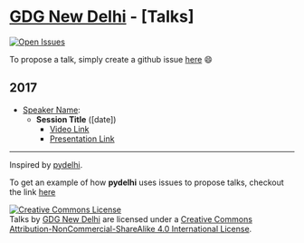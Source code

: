 [GDG New Delhi] - [Talks]
================
 [![Open Issues](https://img.shields.io/github/issues/gdgnewdelhi/talks.svg)](https://github.com/gdgnewdelhi/talks/issues?q=is%3Aopen+)

To propose a talk, simply create a github issue [here][new-talk-proposal] :smile:

## 2017

* [Speaker Name](#): 
	* **Session Title** ([date])
	    * [Video Link](#)
	    * [Presentation Link](#)

[GDG New Delhi]: https://gdgnewdelhi.github.io/
[new-talk-proposal]: https://github.com/gdgnewdelhi/talks/issues/new?title=Proposal:%20%3Ctitle%3E&body=%3Cdescription%3E

---
Inspired by [pydelhi](https://github.com/pydelhi/talks).

To get an example of how **pydelhi** uses issues to propose talks, checkout the link [here](https://github.com/pydelhi/talks/issues)

<a rel="license" href="http://creativecommons.org/licenses/by-nc-sa/4.0/"><img alt="Creative Commons License" style="border-width:0" src="https://i.creativecommons.org/l/by-nc-sa/4.0/88x31.png" /></a><br /><span xmlns:dct="http://purl.org/dc/terms/" href="http://purl.org/dc/dcmitype/MovingImage" property="dct:title" rel="dct:type">Talks</span> by <a xmlns:cc="http://creativecommons.org/ns#" href="https://gdgnewdelhi.github.io/" property="cc:attributionName" rel="cc:attributionURL">GDG New Delhi</a> are licensed under a <a rel="license" href="http://creativecommons.org/licenses/by-nc-sa/4.0/">Creative Commons Attribution-NonCommercial-ShareAlike 4.0 International License</a>.
